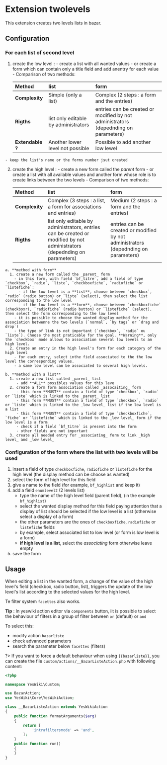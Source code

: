 # Extension twolevels

This extension creates two levels lists in bazar. 

## Configuration

### For each list of second level

  1. create the low level :
    - create a list with all wanted values
    - or create a form which can contain only a title field and add anentry for each value
    - Comparison of two methods:
      
      | **Method**    | **list**               | **form**                                      |
      |:---------------|:------------------------|:----------------------------------------------------|
      | **Complexity** | Simple (only a list) | Complex (2 steps : a form and the entries) |
      | **Rigths**     | list only editable by administrators | entries can be created or modified by not administrators (depednding on parameters) |
      | **Extendable ?**|  Another lower level not possible| Possible to add another low lewel |
    - keep the list's name or the forms number jsut created
  2. create the high level :
    - create a new form called the _parent_ form
    - or create a list with all available values and another form whose role is to create links between the two levels
    - Comparison of two methods:
      
      | **Method**    | **list**               | **form**                                      |
      |:---------------|:------------------------|:----------------------------------------------------|
      | **Complexity** | Complex (3 steps : a list, a form for associations and entries) | Medium (2 steps : a form and the entries) |
      | **Rigths**     | list only editable by administrators, entries can be created or modified by not administrators (depednding on parameters)| entries can be created or modified by not administrators (depednding on parameters)|
    
    a. **method with form**
      1. create a new form called the _parent_ form
        - in this form, with field `bf_titre`, add a field of type `checkbox`, `radio`, `liste`, `checkboxfiche`, `radiofiche` or `listefiche`:
          - if the low level is a **list**, choose between `checkbox`, `radio` (radio button) or `liste` (select), then select the list corresponding to the low level
          - if the low level is a **form**, choose between `checkboxfiche` (checkboxr), `radiofiche` (radio button) or `listefiche` (select), then select the form corresponding to the low level
        - it is possible to choose the wanted display method for the association betwenne the two levels (`normal`, `by tags` or `drag and drop`)
        - the type of link is not important (`checkbox`, `radio` ou `liste`). Choose the most praticable for the goal. **Warning**, only the `checkbox` mode allows to association several low levels to an high level.
      2. Create an entry in the high level's form for each category of the high level
        - for each entry, select inthe field associated to the the low level the corresponding values.
        - a same low level can be associated to several high levels.
    
    b. **method with a list**
      1. create a new list called _parent_ list
         - add **ALL** possibles values for this leve
      2. create a form form association called _assocaiting_ form
         - this form **MUST** contain a field of type `checkbox`, `radio` or `liste` which is linked to the _parent_ list
         - this form **MUST** contain a field of type `checkbox`, `radio` or `liste` which is linked to the _low level_ list if the low level is a list
         - this form **MUST** contain a field of type `checkboxfiche`, `fiche` or `listefiche` which is linked to the _low level_ form if the low level is a form
         - check if a field `bf_titre` is present into the form
         - other fields are not important
      3. create all needed entry for _associating_ form to link _high level_ and _low level_

### Configuration of the form where the list with two levels will be used
    
 1. insert a field of type `checkboxfiche`, `radiofiche` or `listefiche` for the high level (the display method can be choose as wanted)
 2. select the form of high level for this field
 3. give a name to the field (for example, `bf_highlist` and keep it)
 4. add a field `enumlevel2` (2 levels list)
      - type the name of the high level field (parent field), (in the example `bf_highlist`)
      - select the wanted display method for this field paying attention that a display of list should be selected if the low level is a list (otherwise select a display of a form) 
      - the other parameters are the ones of `checkboxfiche`, `radiofiche` or `listefiche` fields
      - by example, select associated list to low level (or form is low level is a form)
      - **if high level is a list**, select the _associating_ form otherwise leave empty
 5. save the form

## Usage

When editing a list in the wanted form, a change of the value of the high level's field (checkbox, radio button, list), triggers the update of the low level's list according to the selected values for the high level.

Te filter system `facettes` also works.

**Tip** : In yeswiki action editor via `components` button, iit is possible to select the behaviour of filters in a group of filter between `or` (default) or `and`

To select this:
 - modify action `bazarliste`
 - check advanced parameters
 - search the parameter below `facettes` (filters)

?> If you want to force a default behaviour when using `{{bazarliste}}`, you can create the file `custom/actions/__BazarListeAction.php` with following content:
```php
<?php

namespace YesWiki\Custom;

use BazarAction;
use YesWiki\Core\YesWikiAction;

class __BazarListeAction extends YesWikiAction
{
    public function formatArguments($arg)
    {
        return [
            'intrafiltersmode' => 'and',
        ];
    }
    public function run()
    {
    }
}
```